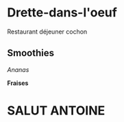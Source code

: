 # Drette-dans-l'oeuf
Restaurant déjeuner cochon

## Smoothies
_Ananas_

**Fraises**

# SALUT ANTOINE
